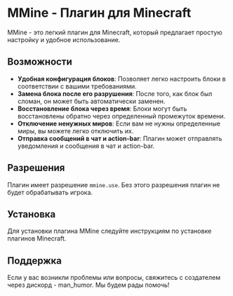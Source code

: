 # MMine - Плагин для Minecraft

MMine - это легкий плагин для Minecraft, который предлагает простую настройку и удобное использование. 

## Возможности
- **Удобная конфигурация блоков**: Позволяет легко настроить блоки в соответствии с вашими требованиями.
- **Замена блока после его разрушения**: После того, как блок был сломан, он может быть автоматически заменен.
- **Восстановление блока через время**: Блоки могут быть восстановлены обратно через определенный промежуток времени.
- **Отключение ненужных миров**: Если вам не нужны определенные миры, вы можете легко отключить их.
- **Отправка сообщений в чат и action-bar**: Плагин может отправлять уведомления и сообщения в чат и action-bar.

## Разрешения
Плагин имеет разрешение `mmine.use`. Без этого разрешения плагин не будет обрабатывать игрока.

## Установка
Для установки плагина MMine следуйте инструкциям по установке плагинов Minecraft.

## Поддержка
Если у вас возникли проблемы или вопросы, свяжитесь с создaтелем через дискорд - man_humor. Мы будем рады помочь!
